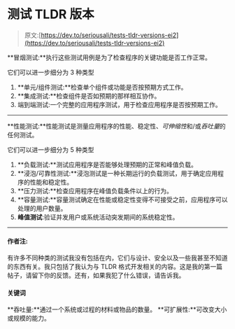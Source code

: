 # 测试 TLDR 版本

> 原文:[https://dev.to/seriousali/tests-tldr-versions-ei2](https://dev.to/seriousali/tests-tldr-versions-ei2)

**冒烟测试:**执行这些测试用例是为了检查程序的关键功能是否工作正常。

它们可以进一步细分为 3 种类型

1.  **单元/组件测试:**检查单个组件或功能是否按预期方式工作。
2.  **集成测试:**检查组件是否如预期的那样相互协作。
3.  端到端测试:一个完整的应用程序测试，用于检查应用程序是否按预期工作。

* * *

**性能测试:**性能测试是测量应用程序的性能、稳定性、*可伸缩性*和/或*吞吐量*的任何测试。

它们可以进一步细分为 5 种类型

1.  **负载测试:**测试应用程序是否能够处理预期的正常和峰值负载。
2.  **浸泡/可靠性测试:**浸泡测试是一种长期运行的负载测试，用于确定应用程序的性能和稳定性。
3.  **压力测试:**检查应用程序在峰值负载条件以上的行为。
4.  **容量测试:**容量测试确定在性能或稳定性变得不可接受之前，应用程序可以处理的用户数量。
5.  **峰值测试**:验证并发用户或系统活动突发期间的系统稳定性。

* * *

#### 作者注:

有许多不同种类的测试我没有包括在内，它们与设计、安全以及一些我甚至不知道的东西有关。我只包括了我认为与 TLDR 格式开发相关的内容。这是我的第一篇帖子，请留下你的反馈。还有，如果我犯了什么错误，请告诉我。

#### 关键词

**吞吐量:**通过一个系统或过程的材料或物品的数量。
**可扩展性:**可改变大小或规模的能力。